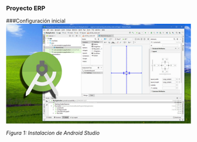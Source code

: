### Proyecto ERP



###Configuración inicial
![img01](imgs/android.jpg)

*Figura 1: Instalacion de Android Studio*
